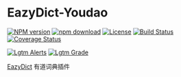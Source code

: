 # EazyDict-Youdao

[![NPM version][npm-image]][npm-url] 
[![npm download][download-image]][download-url] 
[![License][license-image]][license-url] 
[![Build Status][github-actions-image]][github-actions-url] 
[![Coverage Status][coveralls-image]][coveralls-url] 
  
[![Lgtm Alerts][lgtm-alerts-image]][lgtm-alerts-url] 
[![Lgtm Grade][lgtm-grade-image]][lgtm-grade-url] 

[EazyDict](https://github.com/keenwon/eazydict) 有道词典插件

[npm-image]: https://img.shields.io/npm/v/eazydict-youdao.svg
[npm-url]: https://www.npmjs.com/package/eazydict-youdao
[download-image]: https://img.shields.io/npm/dm/eazydict-youdao.svg
[download-url]: https://npmjs.org/package/eazydict-youdao
[license-image]: https://img.shields.io/npm/l/eazydict-youdao.svg
[license-url]: https://github.com/keenwon/eazydict-youdao/blob/master/LICENSE
[github-actions-image]: https://github.com/keenwon/eazydict-youdao/workflows/unittest/badge.svg
[github-actions-url]: https://github.com/keenwon/eazydict-youdao/actions
[coveralls-image]: https://img.shields.io/codecov/c/github/keenwon/eazydict-youdao
[coveralls-url]: https://codecov.io/gh/keenwon/eazydict-youdao
[lgtm-alerts-image]: https://img.shields.io/lgtm/alerts/g/keenwon/eazydict-youdao.svg?logo=lgtm&logoWidth=18
[lgtm-alerts-url]: https://lgtm.com/projects/g/keenwon/eazydict-youdao/alerts/
[lgtm-grade-image]: https://img.shields.io/lgtm/grade/javascript/g/keenwon/eazydict-youdao.svg?logo=lgtm&logoWidth=18
[lgtm-grade-url]: https://lgtm.com/projects/g/keenwon/eazydict-youdao/context:javascript